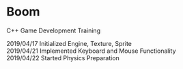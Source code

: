 # Boom
C++ Game Development Training

2019/04/17 Initialized Engine, Texture, Sprite\
2019/04/21 Implemented Keyboard and Mouse Functionality\
2019/04/22 Started Physics Preparation

